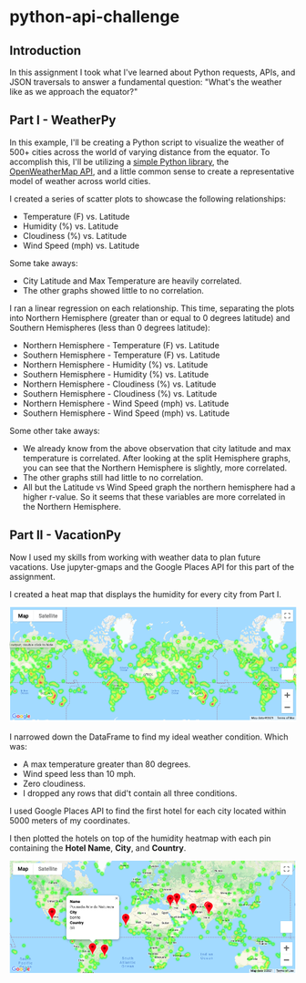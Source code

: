 # python-api-challenge

## Introduction

In this assignment I took what I've learned about Python requests, APIs, and JSON traversals to answer a fundamental question: "What's the weather like as we approach the equator?"

## Part I - WeatherPy

In this example, I'll be creating a Python script to visualize the weather of 500+ cities across the world of varying distance from the equator. To accomplish this, I'll be utilizing a [simple Python library](https://pypi.python.org/pypi/citipy), the [OpenWeatherMap API](https://openweathermap.org/api), and a little common sense to create a representative model of weather across world cities.

I created a series of scatter plots to showcase the following relationships:
* Temperature (F) vs. Latitude
* Humidity (%) vs. Latitude
* Cloudiness (%) vs. Latitude
* Wind Speed (mph) vs. Latitude

Some take aways:
* City Latitude and Max Temperature are heavily correlated. 
* The other graphs showed little to no correlation. 

I ran a linear regression on each relationship. This time, separating the plots into Northern Hemisphere (greater than or equal to 0 degrees latitude) and Southern Hemispheres (less than 0 degrees latitude):
* Northern Hemisphere - Temperature (F) vs. Latitude
* Southern Hemisphere - Temperature (F) vs. Latitude
* Northern Hemisphere - Humidity (%) vs. Latitude
* Southern Hemisphere - Humidity (%) vs. Latitude
* Northern Hemisphere - Cloudiness (%) vs. Latitude
* Southern Hemisphere - Cloudiness (%) vs. Latitude
* Northern Hemisphere - Wind Speed (mph) vs. Latitude
* Southern Hemisphere - Wind Speed (mph) vs. Latitude

Some other take aways:
* We already know from the above observation that city latitude and max temperature is correlated. After looking at the split Hemisphere graphs, you can see that the Northern Hemisphere is slightly, more correlated. 
* The other graphs still had little to no correlation.
* All but the Latitude vs Wind Speed graph the northern hemisphere had a higher r-value. So it seems that these variables are more correlated in the Northern Hemisphere. 

## Part II - VacationPy

Now I used my skills from working with weather data to plan future vacations. Use jupyter-gmaps and the Google Places API for this part of the assignment.

I created a heat map that displays the humidity for every city from Part I.

![heatmap](VacationPy/Images/heatmap.png)

I narrowed down the DataFrame to find my ideal weather condition. Which was:
* A max temperature greater than 80 degrees.
* Wind speed less than 10 mph.
* Zero cloudiness.
* I dropped any rows that did't contain all three conditions.

I used Google Places API to find the first hotel for each city located within 5000 meters of my coordinates.

I then plotted the hotels on top of the humidity heatmap with each pin containing the **Hotel Name**, **City**, and **Country**.

  ![hotel map](VacationPy/Images/hotel_heatmap.png)
